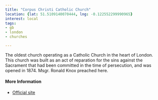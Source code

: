 ```yaml
---
title: "Corpus Christi Catholic Church"
location: {lat: 51.5109140070444, lng: -0.122552299990965}
interest: local
tags:
- gb
- london
- churches

---
```



The oldest church operating as a Catholic Church in the heart of London.  This church was built as an act of reparation for the sins against the Sacrament that had been committed in the time of persecution, and was opened in 1874.  Msgr. Ronald Knox preached here.

#### More Information

* [Official site](https://corpuschristimaidenlane.org.uk/)






